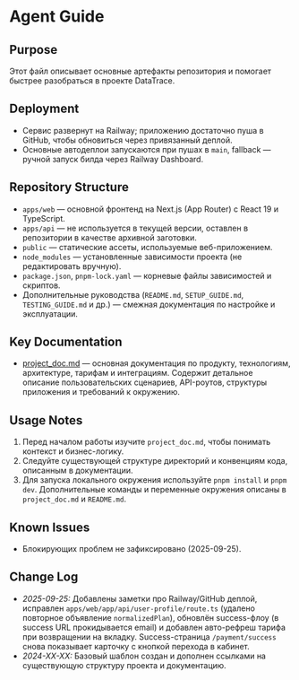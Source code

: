 # Agent Guide

## Purpose
Этот файл описывает основные артефакты репозитория и помогает быстрее разобраться в проекте DataTrace.

## Deployment
- Сервис развернут на Railway; приложению достаточно пуша в GitHub, чтобы обновиться через привязанный деплой.
- Основные автодеплои запускаются при пушах в `main`, fallback — ручной запуск билда через Railway Dashboard.

## Repository Structure
- `apps/web` — основной фронтенд на Next.js (App Router) с React 19 и TypeScript.
- `apps/api` — не используется в текущей версии, оставлен в репозитории в качестве архивной заготовки.
- `public` — статические ассеты, используемые веб-приложением.
- `node_modules` — установленные зависимости проекта (не редактировать вручную).
- `package.json`, `pnpm-lock.yaml` — корневые файлы зависимостей и скриптов.
- Дополнительные руководства (`README.md`, `SETUP_GUIDE.md`, `TESTING_GUIDE.md` и др.) — смежная документация по настройке и эксплуатации.

## Key Documentation
- [project_doc.md](project_doc.md) — основная документация по продукту, технологиям, архитектуре, тарифам и интеграциям. Содержит детальное описание пользовательских сценариев, API-роутов, структуры приложения и требований к окружению.

## Usage Notes
1. Перед началом работы изучите `project_doc.md`, чтобы понимать контекст и бизнес-логику.
2. Следуйте существующей структуре директорий и конвенциям кода, описанным в документации.
3. Для запуска локального окружения используйте `pnpm install` и `pnpm dev`. Дополнительные команды и переменные окружения описаны в `project_doc.md` и `README.md`.

## Known Issues
- Блокирующих проблем не зафиксировано (2025-09-25).

## Change Log
- *2025-09-25:* Добавлены заметки про Railway/GitHub деплой, исправлен `apps/web/app/api/user-profile/route.ts` (удалено повторное объявление `normalizedPlan`), обновлён success-флоу (в success URL прокидывается email) и добавлен авто-рефреш тарифа при возвращении на вкладку. Success-страница `/payment/success` снова показывает карточку с кнопкой перехода в кабинет.
- *2024-XX-XX:* Базовый шаблон создан и дополнен ссылками на существующую структуру проекта и документацию.
